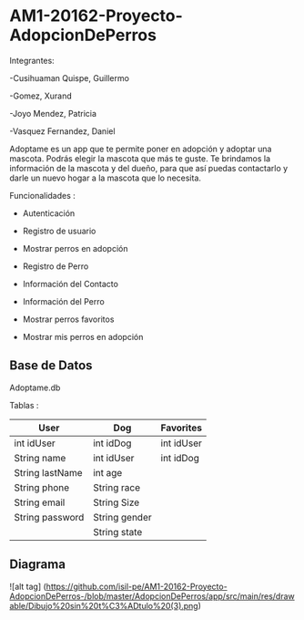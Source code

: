 # AM1-20162-Proyecto-AdopcionDePerros

Integrantes:

-Cusihuaman Quispe, Guillermo

-Gomez, Xurand

-Joyo Mendez, Patricia

-Vasquez Fernandez, Daniel

Adoptame es un app que te permite poner en adopción y adoptar una mascota. Podrás elegir la mascota que más te guste. Te brindamos la información de la mascota y del dueño, para que así puedas contactarlo y darle un nuevo hogar a la mascota que lo necesita.

Funcionalidades :

- Autenticación

- Registro de usuario

- Mostrar perros en adopción

- Registro de Perro

- Información del Contacto 

- Información del Perro

- Mostrar perros favoritos

- Mostrar mis perros en adopción

## Base de Datos 

Adoptame.db

Tablas : 

User            | Dog           | Favorites  
------------    | ------------- | -------------
int idUser      | int idDog     | int idUser
String name     | int idUser    | int idDog 
String lastName | int age       |
String phone    | String race   |
String email    | String Size   | 
String password | String gender |
                | String state


## Diagrama 

![alt tag] (https://github.com/isil-pe/AM1-20162-Proyecto-AdopcionDePerros-/blob/master/AdopcionDePerros/app/src/main/res/drawable/Dibujo%20sin%20t%C3%ADtulo%20(3).png)
